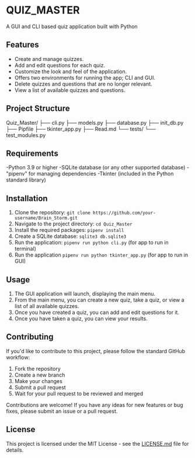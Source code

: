 # QUIZ_MASTER

A GUI and CLI based quiz application built with Python

## Features 

- Create and manage quizzes.
- Add and edit questions for each quiz.
- Customize the look and feel of the application.
- Offers two environments for running the app; CLI and GUI.
- Delete quizzes and questions that are no longer relevant.
- View a list of available quizzes and questions.


## Project Structure

Quiz_Master/
├── cli.py
├── models.py
├── database.py
├── init_db.py
├── Pipfile
├── tkinter_app.py
├── Read.md
└── tests/
    └── test_modules.py




## Requirements

-Python 3.9 or higher
-SQLite database (or any other supported database)
-"pipenv" for managing dependencies
-Tkinter (included in the Python standard library)

## Installation

1. Clone the repository: `git clone https://github.com/your-username/Brain_Storm.git`
2. Navigate to the project directory: `cd Quiz_Master`
3. Install the required packages: `pipenv install`
4. Create a SQLite database: `sqlite3 db.sqlite3`
5. Run the application: `pipenv run python cli.py` (for app to run in terminal)
6. Run the application `pipenv run python tkinter_app.py` (for app to run in GUI)
    



## Usage

1. The GUI application will launch, displaying the main menu.
2. From the main menu, you can create a new quiz, take a quiz, or view a list of all available quizzes.
3. Once you have created a quiz, you can add and edit questions for it.
4. Once you have taken a quiz, you can view your results.

## Contributing

If you'd like to contribute to this project, please follow the standard GitHub workflow:

1. Fork the repository
2. Create a new branch
3. Make your changes
4. Submit a pull request
5. Wait for your pull request to be reviewed and merged

Contributions are welcome! If you have any ideas for new features or bug fixes, please submit an issue or a pull request.


## License

This project is licensed under the MIT License - see the [LICENSE.md](LICENSE.md) file for details.

